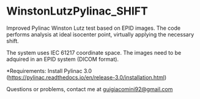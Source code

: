 # WinstonLutzPylinac_SHIFT
Improved Pylinac Winston Lutz test based on EPID images. 
The code performs analysis at ideal isocenter point, virtually applying the necessary shift.

The system uses IEC 61217 coordinate space. 
The images need to be adquired in an EPID system (DICOM format). 

*Requirements: Install Pylinac 3.0 (https://pylinac.readthedocs.io/en/release-3.0/installation.html)

Questions or problems, contact me at guigiacomini92@gmail.com

